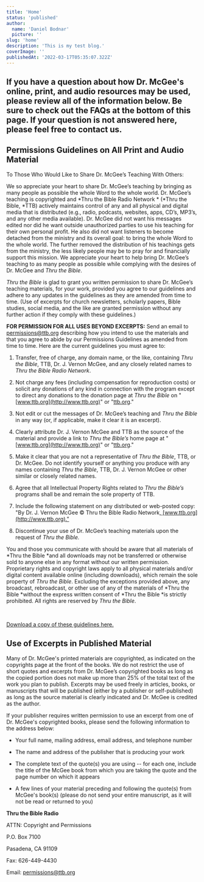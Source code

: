 ```yaml
---
title: 'Home'
status: 'published'
author:
  name: 'Daniel Bodnar'
  picture: ''
slug: 'home'
description: 'This is my test blog.'
coverImage: ''
publishedAt: '2022-03-17T05:35:07.322Z'
---
```


## If you have a question about how Dr. McGee's online, print, and audio resources may be used, please review all of the information below. Be sure to check out the FAQs at the bottom of this page. If your question is not answered here, please feel free to contact us.

## **Permissions Guidelines on All Print and Audio Material**

To Those Who Would Like to Share Dr. McGee’s Teaching With Others:

We so appreciate your heart to share Dr. McGee’s teaching by bringing as many people as possible the whole Word to the whole world. Dr. McGee’s teaching is copyrighted and *Thru the Bible Radio Network * (*Thru the Bible, *TTB) actively maintains control of any and all physical and digital media that is distributed (e.g., radio, podcasts, websites, apps, CD’s, MP3’s, and any other media available). Dr. McGee did not want his messages edited nor did he want outside unauthorized parties to use his teaching for their own personal profit. He also did not want listeners to become detached from the ministry and its overall goal: to bring the whole Word to the whole world. The further removed the distribution of his teachings gets from the ministry, the less likely people may be to pray for and financially support this mission. We appreciate your heart to help bring Dr. McGee’s teaching to as many people as possible while complying with the desires of Dr. McGee and *Thru the Bible*.

*Thru the Bible* is glad to grant you written permission to share Dr. McGee’s teaching materials, for your work, provided you agree to our guidelines and adhere to any updates in the guidelines as they are amended from time to time. (Use of excerpts for church newsletters, scholarly papers, Bible studies, social media, and the like are granted permission without any further action if they comply with these guidelines.)

**FOR PERMISSION FOR ALL USES BEYOND EXCERPTS:** Send an email to [permissions@ttb.org](mailto:permissions@ttb.org) describing how you intend to use the materials and that you agree to abide by our Permissions Guidelines as amended from time to time. Here are the current guidelines you must agree to:

1. Transfer, free of charge, any domain name, or the like, containing *Thru the Bible*, TTB, Dr. J. Vernon McGee, and any closely related names to *Thru the Bible Radio Network*.

2. Not charge any fees (including compensation for reproduction costs) or solicit any donations of any kind in connection with the program except to direct any donations to the donation page at *Thru the Bible* on "[www.ttb.org](http://www.ttb.org)" or "[ttb.org](http://ttb.org)."

3. Not edit or cut the messages of Dr. McGee’s teaching and *Thru the Bible* in any way (or, if applicable, make it clear it is an excerpt).

4. Clearly attribute Dr. J. Vernon McGee and TTB as the source of the material and provide a link to *Thru the Bible’s* home page at "[www.ttb.org](http://www.ttb.org)" or "[ttb.org](http://ttb.org)."

5. Make it clear that you are not a representative of *Thru the Bible*, TTB, or Dr. McGee. Do not identify yourself or anything you produce with any names containing *Thru the Bible*, TTB, Dr. J. Vernon McGee or other similar or closely related names.

6. Agree that all Intellectual Property Rights related to *Thru the Bible’s* programs shall be and remain the sole property of TTB.

7. Include the following statement on any distributed or web-posted copy: "By Dr. J. Vernon McGee © Thru the Bible Radio Network,[ ](http://www.ttb.org/)[www.ttb.org](http://www.ttb.org).”

8. Discontinue your use of Dr. McGee’s teaching materials upon the request of *Thru the Bible.*

You and those you communicate with should be aware that all materials of *Thru the Bible *and all downloads may not be transferred or otherwise sold to anyone else in any format without our written permission. Proprietary rights and copyright laws apply to all physical materials and/or digital content available online (including downloads), which remain the sole property of *Thru the Bible*. Excluding the exceptions provided above, any broadcast, rebroadcast, or other use of any of the materials of *Thru the Bible *without the express written consent of *Thru the Bible *is strictly prohibited. All rights are reserved by *Thru the Bible*.<br>

<br>

[Download a copy of these guidelines here.](https://ttb.org/docs/default-source/Extra-Materials/ttb_copyright-policy-agreement-12-2019.pdf?sfvrsn=79961e16_4)

## **Use of Excerpts in Published Material**

Many of Dr. McGee's printed materials are copyrighted, as indicated on the copyrights page at the front of the books. We do not restrict the use of short quotes and excerpts from Dr. McGee’s copyrighted books as long as the copied portion does not make up more than 25% of the total text of the work you plan to publish. Excerpts may be used freely in articles, books, or manuscripts that will be published (either by a publisher or self-published) as long as the source material is clearly indicated and Dr. McGee is credited as the author.

If your publisher requires written permission to use an excerpt from one of Dr. McGee's copyrighted books, please send the following information to the address below:

- Your full name, mailing address, email address, and telephone number

- The name and address of the publisher that is producing your work

- The complete text of the quote(s) you are using -- for each one, include the title of the McGee book from which you are taking the quote and the page number on which it appears

- A few lines of your material preceding and following the quote(s) from McGee's book(s) (please do not send your entire manuscript, as it will not be read or returned to you)

**Thru the Bible Radio**<br>

ATTN: Copyright and Permissions<br>

P.O. Box 7100<br>

Pasadena, CA 91109<br>

Fax: 626-449-4430<br>

Email: [permissions@ttb.org](mailto:permissions@ttb.org)

